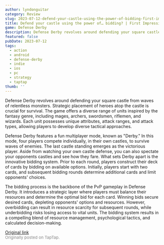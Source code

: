 ```yaml
---
author: lyndonguitar
category: Review
slug: 2023-07-12-defend-your-castle-using-the-power-of-bidding-first-impressions-defense-derby
title: Defend your castle using the power of… bidding? | First Impressions - Defense Derby
game: Defense Derby
description: Defense Derby revolves around defending your square castle from waves of relentless monsters. Strategic placement of heroes atop the castle is crucial for survival. The game offers a diverse range of units inspired by the fantasy genre, including mages, archers, swordsmen, riflemen, and wizards. Each unit possesses unique attributes, attack ranges, and attack types, allowing players to develop diverse tactical approaches.
featured: false
pubDate: 2023-07-12
tags:
  - action
  - android
  - defense-derby
  - indie
  - ios
  - pc
  - strategy
  - taptap
thumb: ''
---
```


Defense Derby revolves around defending your square castle from waves of relentless monsters. Strategic placement of heroes atop the castle is crucial for survival. The game offers a diverse range of units inspired by the fantasy genre, including mages, archers, swordsmen, riflemen, and wizards. Each unit possesses unique attributes, attack ranges, and attack types, allowing players to develop diverse tactical approaches.

Defense Derby features a fun multiplayer mode, known as "Derby." In this mode, four players compete individually, in their own castles, to survive waves of enemies. The last castle standing emerges as the victorious player. Aside from watching your own castle defense, you can also spectate your opponents castles and see how they fare. What sets Derby apart is the innovative bidding system. Prior to each round, players construct their deck of cards by bidding on available options. Initially, players start with two cards, and subsequent bidding rounds determine additional cards and limit opponents' choices.

The bidding process is the backbone of the PvP gameplay in Defense Derby. It introduces a strategic layer where players must balance their resources and determine the optimal bid for each card. Winning bids secure desired cards, depleting opponents' options and resources. However, overbidding can result in resource scarcity for subsequent rounds, while underbidding risks losing access to vital units. The bidding system results in a compelling blend of resource management, psychological tactics, and calculated decision-making.

[Original link](https://m.taptap.io/post/5989546)<br><span style="font-size: 0.95em; color: #888;">Originally posted on TapTap.</span>